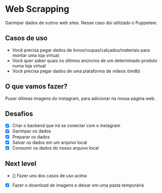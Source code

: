 # Web Scrapping

Garimpar dados de outros web sites. Nesse caso doi utilizado o Puppeteer.

## Casos de uso

- Você precisa pegar dados de livros/roupas/calçados/materiais para montar uma loja virtual;
- Você quer saber quais os últimos anúncios de um determinado produto numa loja virtual
- Você precisa pegar dados de uma plataforma de vídeos (imdb)

## O que vamos fazer?

Puxar últimas imagens do instagram, para adicionar na nossa página web.

## Desafios

- [x] Criar o backend que irá se conectar com o instagram
- [x] Garimpar os dados
- [x] Preparar os dados
- [x] Salvar os dados em um arquivo local
- [x] Consumir os dados do nosso arquivo local

## Next level

- [] Fazer uns dos casos de uso acima
- [x] Fazer o download de imagens e deixar em uma pasta temporária
